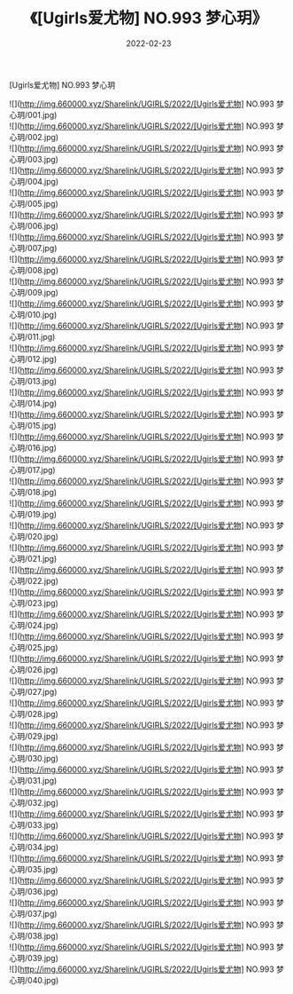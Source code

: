 ﻿---
layout: post
title:  《[Ugirls爱尤物] NO.993 梦心玥》
date:   2022-02-23
img: http://img.660000.xyz/Sharelink/UGIRLS/2022/[Ugirls爱尤物] NO.993 梦心玥/000.jpg
categories: [美女, 清纯, 唯美]
---

[Ugirls爱尤物] NO.993 梦心玥

 ![](http://img.660000.xyz/Sharelink/UGIRLS/2022/[Ugirls爱尤物] NO.993 梦心玥/001.jpg) <br>![](http://img.660000.xyz/Sharelink/UGIRLS/2022/[Ugirls爱尤物] NO.993 梦心玥/002.jpg) <br>![](http://img.660000.xyz/Sharelink/UGIRLS/2022/[Ugirls爱尤物] NO.993 梦心玥/003.jpg) <br>![](http://img.660000.xyz/Sharelink/UGIRLS/2022/[Ugirls爱尤物] NO.993 梦心玥/004.jpg) <br>![](http://img.660000.xyz/Sharelink/UGIRLS/2022/[Ugirls爱尤物] NO.993 梦心玥/005.jpg) <br>![](http://img.660000.xyz/Sharelink/UGIRLS/2022/[Ugirls爱尤物] NO.993 梦心玥/006.jpg) <br>![](http://img.660000.xyz/Sharelink/UGIRLS/2022/[Ugirls爱尤物] NO.993 梦心玥/007.jpg) <br>![](http://img.660000.xyz/Sharelink/UGIRLS/2022/[Ugirls爱尤物] NO.993 梦心玥/008.jpg) <br>![](http://img.660000.xyz/Sharelink/UGIRLS/2022/[Ugirls爱尤物] NO.993 梦心玥/009.jpg) <br>![](http://img.660000.xyz/Sharelink/UGIRLS/2022/[Ugirls爱尤物] NO.993 梦心玥/010.jpg) <br>![](http://img.660000.xyz/Sharelink/UGIRLS/2022/[Ugirls爱尤物] NO.993 梦心玥/011.jpg) <br>![](http://img.660000.xyz/Sharelink/UGIRLS/2022/[Ugirls爱尤物] NO.993 梦心玥/012.jpg) <br>![](http://img.660000.xyz/Sharelink/UGIRLS/2022/[Ugirls爱尤物] NO.993 梦心玥/013.jpg) <br>![](http://img.660000.xyz/Sharelink/UGIRLS/2022/[Ugirls爱尤物] NO.993 梦心玥/014.jpg) <br>![](http://img.660000.xyz/Sharelink/UGIRLS/2022/[Ugirls爱尤物] NO.993 梦心玥/015.jpg) <br>![](http://img.660000.xyz/Sharelink/UGIRLS/2022/[Ugirls爱尤物] NO.993 梦心玥/016.jpg) <br>![](http://img.660000.xyz/Sharelink/UGIRLS/2022/[Ugirls爱尤物] NO.993 梦心玥/017.jpg) <br>![](http://img.660000.xyz/Sharelink/UGIRLS/2022/[Ugirls爱尤物] NO.993 梦心玥/018.jpg) <br>![](http://img.660000.xyz/Sharelink/UGIRLS/2022/[Ugirls爱尤物] NO.993 梦心玥/019.jpg) <br>![](http://img.660000.xyz/Sharelink/UGIRLS/2022/[Ugirls爱尤物] NO.993 梦心玥/020.jpg) <br>![](http://img.660000.xyz/Sharelink/UGIRLS/2022/[Ugirls爱尤物] NO.993 梦心玥/021.jpg) <br>![](http://img.660000.xyz/Sharelink/UGIRLS/2022/[Ugirls爱尤物] NO.993 梦心玥/022.jpg) <br>![](http://img.660000.xyz/Sharelink/UGIRLS/2022/[Ugirls爱尤物] NO.993 梦心玥/023.jpg) <br>![](http://img.660000.xyz/Sharelink/UGIRLS/2022/[Ugirls爱尤物] NO.993 梦心玥/024.jpg) <br>![](http://img.660000.xyz/Sharelink/UGIRLS/2022/[Ugirls爱尤物] NO.993 梦心玥/025.jpg) <br>![](http://img.660000.xyz/Sharelink/UGIRLS/2022/[Ugirls爱尤物] NO.993 梦心玥/026.jpg) <br>![](http://img.660000.xyz/Sharelink/UGIRLS/2022/[Ugirls爱尤物] NO.993 梦心玥/027.jpg) <br>![](http://img.660000.xyz/Sharelink/UGIRLS/2022/[Ugirls爱尤物] NO.993 梦心玥/028.jpg) <br>![](http://img.660000.xyz/Sharelink/UGIRLS/2022/[Ugirls爱尤物] NO.993 梦心玥/029.jpg) <br>![](http://img.660000.xyz/Sharelink/UGIRLS/2022/[Ugirls爱尤物] NO.993 梦心玥/030.jpg) <br>![](http://img.660000.xyz/Sharelink/UGIRLS/2022/[Ugirls爱尤物] NO.993 梦心玥/031.jpg) <br>![](http://img.660000.xyz/Sharelink/UGIRLS/2022/[Ugirls爱尤物] NO.993 梦心玥/032.jpg) <br>![](http://img.660000.xyz/Sharelink/UGIRLS/2022/[Ugirls爱尤物] NO.993 梦心玥/033.jpg) <br>![](http://img.660000.xyz/Sharelink/UGIRLS/2022/[Ugirls爱尤物] NO.993 梦心玥/034.jpg) <br>![](http://img.660000.xyz/Sharelink/UGIRLS/2022/[Ugirls爱尤物] NO.993 梦心玥/035.jpg) <br>![](http://img.660000.xyz/Sharelink/UGIRLS/2022/[Ugirls爱尤物] NO.993 梦心玥/036.jpg) <br>![](http://img.660000.xyz/Sharelink/UGIRLS/2022/[Ugirls爱尤物] NO.993 梦心玥/037.jpg) <br>![](http://img.660000.xyz/Sharelink/UGIRLS/2022/[Ugirls爱尤物] NO.993 梦心玥/038.jpg) <br>![](http://img.660000.xyz/Sharelink/UGIRLS/2022/[Ugirls爱尤物] NO.993 梦心玥/039.jpg) <br>![](http://img.660000.xyz/Sharelink/UGIRLS/2022/[Ugirls爱尤物] NO.993 梦心玥/040.jpg) <br>